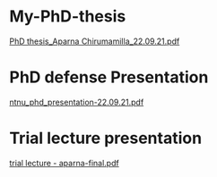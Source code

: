 # My-PhD-thesis

[PhD thesis_Aparna Chirumamilla_22.09.21.pdf](https://github.com/AparnaChirumamilla/My-PhD-thesis/files/9869637/PhD.thesis_Aparna.Chirumamilla_22.09.21.pdf)

# PhD defense Presentation

[ntnu_phd_presentation-22.09.21.pdf](https://github.com/AparnaChirumamilla/My-PhD-thesis/files/9869640/ntnu_phd_presentation-22.09.21.pdf)

# Trial lecture presentation

[trial lecture - aparna-final.pdf](https://github.com/AparnaChirumamilla/My-PhD-thesis/files/9869677/trial.lecture.-.aparna-final.pdf)

